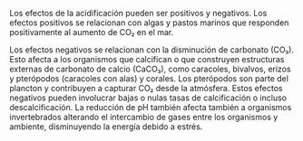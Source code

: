 Los efectos de la acidificación pueden ser positivos y negativos. Los efectos positivos se relacionan con algas y pastos marinos que responden positivamente al aumento de CO₂ en el mar.

Los efectos negativos se relacionan con la disminución de carbonato (CO₃). Esto afecta a los organismos que calcifican o que construyen estructuras externas de carbonato de calcio (CaCO₃), como caracoles, bivalvos, erizos y pterópodos (caracoles con alas) y corales.  Los pterópodos son parte del plancton y contribuyen a capturar CO₂ desde la atmósfera. Estos efectos negativos pueden involucrar bajas o nulas tasas de calcificación o incluso descalcificación. La reducción de pH también afecta también a organismos invertebrados alterando el intercambio de gases entre los organismos y ambiente, disminuyendo la energía debido a estrés.
